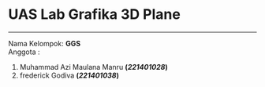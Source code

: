 # UAS Lab Grafika 3D Plane
---
Nama Kelompok: <strong>GGS</strong> <br>
Anggota :
  <ol>
    <li>Muhammad Azi Maulana Manru <strong>(<em>221401028</em>)</strong></li>
    <li>frederick Godiva <strong>(<em>221401038</em>)</strong></li>
  </ol>
